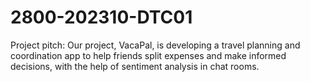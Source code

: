# 2800-202310-DTC01

Project pitch:
Our project, VacaPal, is developing a travel planning and coordination app to help friends split expenses and make informed decisions, with the help of sentiment analysis in chat rooms.
